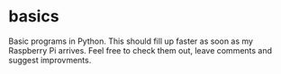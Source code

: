 basics
======

Basic programs in Python. This should fill up faster as soon as my Raspberry Pi arrives. 
Feel free to check them out, leave comments and suggest improvments. 
